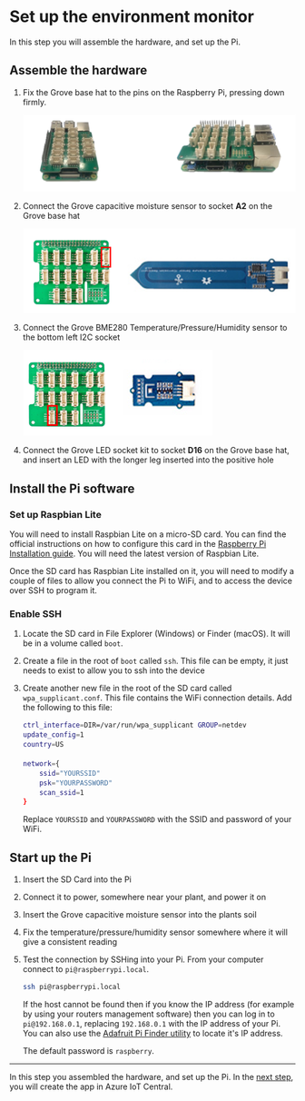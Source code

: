 # Set up the environment monitor

In this step you will assemble the hardware, and set up the Pi.

## Assemble the hardware

1. Fix the Grove base hat to the pins on the Raspberry Pi, pressing down firmly.

   ![The Grove base hat attached to a Raspberry Pi](../Images/PiWithHat.png)

1. Connect the Grove capacitive moisture sensor to socket **A2** on the Grove base hat

   ![The pin location for the moisture sensor](../Images/MoisturePin.png)

1. Connect the Grove BME280 Temperature/Pressure/Humidity sensor to the bottom left I2C socket

   ![The pin location for the temperature/pressure/humidity sensor](../Images/BmePin.png)

1. Connect the Grove LED socket kit to socket **D16** on the Grove base hat, and insert an LED with the longer leg inserted into the positive hole

## Install the Pi software

### Set up Raspbian Lite

You will need to install Raspbian Lite on a micro-SD card. You can find the official instructions on how to configure this card in the [Raspberry Pi Installation guide](https://www.raspberrypi.org/documentation/installation/installing-images/README.md). You will need the latest version of Raspbian Lite.

Once the SD card has Raspbian Lite installed on it, you will need to modify a couple of files to allow you connect the Pi to WiFi, and to access the device over SSH to program it.

### Enable SSH

1. Locate the SD card in File Explorer (Windows) or Finder (macOS). It will be in a volume called `boot`.

1. Create a file in the root of `boot` called `ssh`. This file can be empty, it just needs to exist to allow you to ssh into the device

1. Create another new file in the root of the SD card called `wpa_supplicant.conf`. This file contains the WiFi connection details. Add the following to this file:

    ```sh
    ctrl_interface=DIR=/var/run/wpa_supplicant GROUP=netdev
    update_config=1
    country=US

    network={
        ssid="YOURSSID"
        psk="YOURPASSWORD"
        scan_ssid=1
    }
    ```

    Replace `YOURSSID` and `YOURPASSWORD` with the SSID and password of your WiFi.

## Start up the Pi

1. Insert the SD Card into the Pi

1. Connect it to power, somewhere near your plant, and power it on

1. Insert the Grove capacitive moisture sensor into the plants soil

1. Fix the temperature/pressure/humidity sensor somewhere where it will give a consistent reading

1. Test the connection by SSHing into your Pi. From your computer connect to `pi@raspberrypi.local`.

    ```sh
    ssh pi@raspberrypi.local
    ```

    If the host cannot be found then if you know the IP address (for example by using your routers management software) then you can log in to `pi@192.168.0.1`, replacing `192.168.0.1` with the IP address of your Pi. You can also use the [Adafruit Pi Finder utility](https://learn.adafruit.com/the-adafruit-raspberry-pi-finder/finding-and-connecting) to locate it's IP address.

    The default password is `raspberry`.

<hr>

In this step you assembled the hardware, and set up the Pi. In the [next step](./CreateTheAppInIoTCentral.md), you will create the app in Azure IoT Central.
